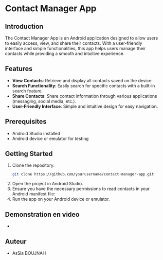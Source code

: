# Contact Manager App

## Introduction

The Contact Manager App is an Android application designed to allow users to easily access, view, and share their contacts. With a user-friendly interface and simple functionalities, this app helps users manage their contacts while providing a smooth and intuitive experience.

## Features

- **View Contacts**: Retrieve and display all contacts saved on the device.
- **Search Functionality**: Easily search for specific contacts with a built-in search feature.
- **Share Contacts**: Share contact information through various applications (messaging, social media, etc.).
- **User-Friendly Interface**: Simple and intuitive design for easy navigation.

## Prerequisites

- Android Studio installed
- Android device or emulator for testing

## Getting Started

1. Clone the repository:
   ```bash
   git clone https://github.com/yourusername/contact-manager-app.git
2. Open the project in Android Studio.
3. Ensure you have the necessary permissions to read contacts in your Android manifest file:
   <uses-permission android:name="android.permission.READ_CONTACTS"/>
4. Run the app on your Android device or emulator.
## Demonstration en video
- 
## Auteur
- AsSia BOUJNAH
